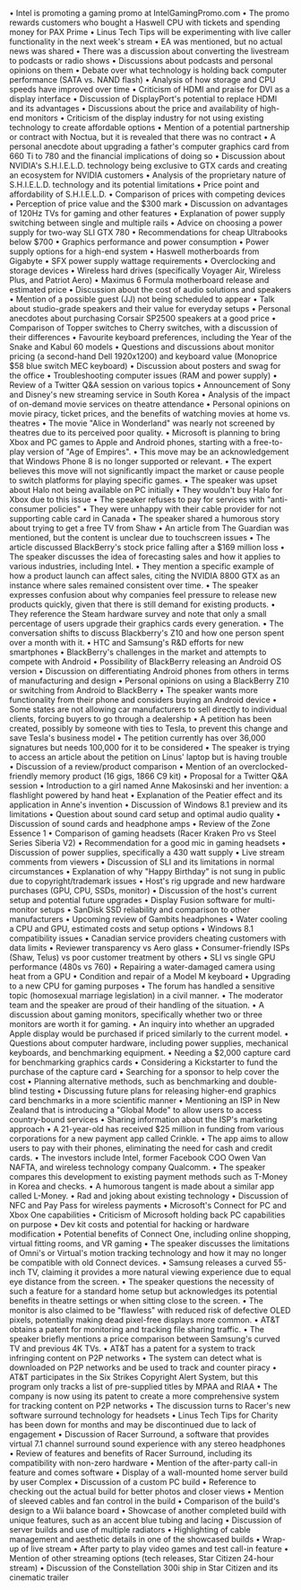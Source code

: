 • Intel is promoting a gaming promo at IntelGamingPromo.com
• The promo rewards customers who bought a Haswell CPU with tickets and spending money for PAX Prime
• Linus Tech Tips will be experimenting with live caller functionality in the next week's stream
• EA was mentioned, but no actual news was shared
• There was a discussion about converting the livestream to podcasts or radio shows
• Discussions about podcasts and personal opinions on them
• Debate over what technology is holding back computer performance (SATA vs. NAND flash)
• Analysis of how storage and CPU speeds have improved over time
• Criticism of HDMI and praise for DVI as a display interface
• Discussion of DisplayPort's potential to replace HDMI and its advantages
• Discussions about the price and availability of high-end monitors
• Criticism of the display industry for not using existing technology to create affordable options
• Mention of a potential partnership or contract with Noctua, but it is revealed that there was no contract
• A personal anecdote about upgrading a father's computer graphics card from 660 Ti to 780 and the financial implications of doing so
• Discussion about NVIDIA's S.H.I.E.L.D. technology being exclusive to GTX cards and creating an ecosystem for NVIDIA customers
• Analysis of the proprietary nature of S.H.I.E.L.D. technology and its potential limitations
• Price point and affordability of S.H.I.E.L.D.
• Comparison of prices with competing devices
• Perception of price value and the $300 mark
• Discussion on advantages of 120Hz TVs for gaming and other features
• Explanation of power supply switching between single and multiple rails
• Advice on choosing a power supply for two-way SLI GTX 780
• Recommendations for cheap Ultrabooks below $700
• Graphics performance and power consumption
• Power supply options for a high-end system
• Haswell motherboards from Gigabyte
• SFX power supply wattage requirements
• Overclocking and storage devices
• Wireless hard drives (specifically Voyager Air, Wireless Plus, and Patriot Aero)
• Maximus 6 Formula motherboard release and estimated price
• Discussion about the cost of audio solutions and speakers
• Mention of a possible guest (JJ) not being scheduled to appear
• Talk about studio-grade speakers and their value for everyday setups
• Personal anecdotes about purchasing Corsair SP2500 speakers at a good price
• Comparison of Topper switches to Cherry switches, with a discussion of their differences
• Favourite keyboard preferences, including the Year of the Snake and Kabul 60 models
• Questions and discussions about monitor pricing (a second-hand Dell 1920x1200) and keyboard value (Monoprice $58 blue switch MEC keyboard)
• Discussion about posters and swag for the office
• Troubleshooting computer issues (RAM and power supply)
• Review of a Twitter Q&A session on various topics
• Announcement of Sony and Disney's new streaming service in South Korea
• Analysis of the impact of on-demand movie services on theatre attendance
• Personal opinions on movie piracy, ticket prices, and the benefits of watching movies at home vs. theatres
• The movie "Alice in Wonderland" was nearly not screened by theatres due to its perceived poor quality.
• Microsoft is planning to bring Xbox and PC games to Apple and Android phones, starting with a free-to-play version of "Age of Empires".
• This move may be an acknowledgement that Windows Phone 8 is no longer supported or relevant.
• The expert believes this move will not significantly impact the market or cause people to switch platforms for playing specific games.
• The speaker was upset about Halo not being available on PC initially
• They wouldn't buy Halo for Xbox due to this issue
• The speaker refuses to pay for services with "anti-consumer policies"
• They were unhappy with their cable provider for not supporting cable card in Canada
• The speaker shared a humorous story about trying to get a free TV from Shaw
• An article from The Guardian was mentioned, but the content is unclear due to touchscreen issues
• The article discussed BlackBerry's stock price falling after a $169 million loss
• The speaker discusses the idea of forecasting sales and how it applies to various industries, including Intel.
• They mention a specific example of how a product launch can affect sales, citing the NVIDIA 8800 GTX as an instance where sales remained consistent over time.
• The speaker expresses confusion about why companies feel pressure to release new products quickly, given that there is still demand for existing products.
• They reference the Steam hardware survey and note that only a small percentage of users upgrade their graphics cards every generation.
• The conversation shifts to discuss Blackberry's Z10 and how one person spent over a month with it.
• HTC and Samsung's R&D efforts for new smartphones
• BlackBerry's challenges in the market and attempts to compete with Android
• Possibility of BlackBerry releasing an Android OS version
• Discussion on differentiating Android phones from others in terms of manufacturing and design
• Personal opinions on using a BlackBerry Z10 or switching from Android to BlackBerry
• The speaker wants more functionality from their phone and considers buying an Android device
• Some states are not allowing car manufacturers to sell directly to individual clients, forcing buyers to go through a dealership
• A petition has been created, possibly by someone with ties to Tesla, to prevent this change and save Tesla's business model
• The petition currently has over 36,000 signatures but needs 100,000 for it to be considered
• The speaker is trying to access an article about the petition on Linus' laptop but is having trouble
• Discussion of a review/product comparison
• Mention of an overclocked-friendly memory product (16 gigs, 1866 C9 kit)
• Proposal for a Twitter Q&A session
• Introduction to a girl named Anne Makosinski and her invention: a flashlight powered by hand heat
• Explanation of the Peatier effect and its application in Anne's invention
• Discussion of Windows 8.1 preview and its limitations
• Question about sound card setup and optimal audio quality
• Discussion of sound cards and headphone amps
• Review of the Zone Essence 1
• Comparison of gaming headsets (Racer Kraken Pro vs Steel Series Siberia V2)
• Recommendation for a good mic in gaming headsets
• Discussion of power supplies, specifically a 430 watt supply
• Live stream comments from viewers
• Discussion of SLI and its limitations in normal circumstances
• Explanation of why "Happy Birthday" is not sung in public due to copyright/trademark issues
• Host's rig upgrade and new hardware purchases (GPU, CPU, SSDs, monitor)
• Discussion of the host's current setup and potential future upgrades
• Display Fusion software for multi-monitor setups
• SanDisk SSD reliability and comparison to other manufacturers
• Upcoming review of Gambits headphones
• Water cooling a CPU and GPU, estimated costs and setup options
• Windows 8.1 compatibility issues
• Canadian service providers cheating customers with data limits
• Reviewer transparency vs Aero glass
• Consumer-friendly ISPs (Shaw, Telus) vs poor customer treatment by others
• SLI vs single GPU performance (480s vs 760)
• Repairing a water-damaged camera using heat from a GPU
• Condition and repair of a Model M keyboard
• Upgrading to a new CPU for gaming purposes
• The forum has handled a sensitive topic (homosexual marriage legislation) in a civil manner.
• The moderator team and the speaker are proud of their handling of the situation.
• A discussion about gaming monitors, specifically whether two or three monitors are worth it for gaming.
• An inquiry into whether an upgraded Apple display would be purchased if priced similarly to the current model.
• Questions about computer hardware, including power supplies, mechanical keyboards, and benchmarking equipment.
• Needing a $2,000 capture card for benchmarking graphics cards
• Considering a Kickstarter to fund the purchase of the capture card
• Searching for a sponsor to help cover the cost
• Planning alternative methods, such as benchmarking and double-blind testing
• Discussing future plans for releasing higher-end graphics card benchmarks in a more scientific manner
• Mentioning an ISP in New Zealand that is introducing a "Global Mode" to allow users to access country-bound services
• Sharing information about the ISP's marketing approach
• A 21-year-old has received $25 million in funding from various corporations for a new payment app called Crinkle.
• The app aims to allow users to pay with their phones, eliminating the need for cash and credit cards.
• The investors include Intel, former Facebook COO Owen Van NAFTA, and wireless technology company Qualcomm.
• The speaker compares this development to existing payment methods such as T-Money in Korea and checks.
• A humorous tangent is made about a similar app called L-Money.
• Rad and joking about existing technology
• Discussion of NFC and Pay Pass for wireless payments
• Microsoft's Connect for PC and Xbox One capabilities
• Criticism of Microsoft holding back PC capabilities on purpose
• Dev kit costs and potential for hacking or hardware modification
• Potential benefits of Connect One, including online shopping, virtual fitting rooms, and VR gaming
• The speaker discusses the limitations of Omni's or Virtual's motion tracking technology and how it may no longer be compatible with old Connect devices.
• Samsung releases a curved 55-inch TV, claiming it provides a more natural viewing experience due to equal eye distance from the screen.
• The speaker questions the necessity of such a feature for a standard home setup but acknowledges its potential benefits in theatre settings or when sitting close to the screen.
• The monitor is also claimed to be "flawless" with reduced risk of defective OLED pixels, potentially making dead pixel-free displays more common.
• AT&T obtains a patent for monitoring and tracking file sharing traffic.
• The speaker briefly mentions a price comparison between Samsung's curved TV and previous 4K TVs.
• AT&T has a patent for a system to track infringing content on P2P networks
• The system can detect what is downloaded on P2P networks and be used to track and counter piracy
• AT&T participates in the Six Strikes Copyright Alert System, but this program only tracks a list of pre-supplied titles by MPAA and RIAA
• The company is now using its patent to create a more comprehensive system for tracking content on P2P networks
• The discussion turns to Racer's new software surround technology for headsets
• Linus Tech Tips for Charity has been down for months and may be discontinued due to lack of engagement
• Discussion of Racer Surround, a software that provides virtual 7.1 channel surround sound experience with any stereo headphones
• Review of features and benefits of Racer Surround, including its compatibility with non-zero hardware
• Mention of the after-party call-in feature and comes software
• Display of a wall-mounted home server build by user Complex
• Discussion of a custom PC build
• Reference to checking out the actual build for better photos and closer views
• Mention of sleeved cables and fan control in the build
• Comparison of the build's design to a Wii balance board
• Showcase of another completed build with unique features, such as an accent blue tubing and lacing
• Discussion of server builds and use of multiple radiators
• Highlighting of cable management and aesthetic details in one of the showcased builds
• Wrap-up of live stream
• After party to play video games and test call-in feature
• Mention of other streaming options (tech releases, Star Citizen 24-hour stream)
• Discussion of the Constellation 300i ship in Star Citizen and its cinematic trailer